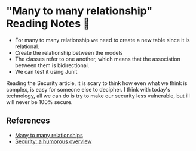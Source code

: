 # "Many to many relationship" Reading Notes 📖

- For many to many relationship we need to create a new table since it is relational. 
- Create the relationship between the models
- The classes refer to one another, which means that the association between them is bidirectional.
- We can test it using Junit 

Reading the Security article, it is scary to think how even what we think is complex, is easy for someone else to decipher. I think with today's technology, all we can do is try to make our security less vulnerable, but ill will never be 100% secure. 

## References

- [Many to many relationships](https://www.baeldung.com/hibernate-many-to-many)
- [Security: a humorous overview](http://scholar.harvard.edu/files/mickens/files/thisworldofours.pdf)